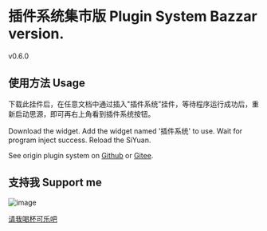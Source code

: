 # 插件系统集市版 Plugin System Bazzar version.

v0.6.0

## 使用方法 Usage

下载此挂件后，在任意文档中通过插入"插件系统”挂件，等待程序运行成功后，重新启动思源，即可再右上角看到插件系统按钮。

Download the widget. Add the widget named '插件系统' to use. Wait for program inject success. Reload the SiYuan.

See origin plugin system on [Github](https://github.com/zuoez02/siyuan-plugin-system) or [Gitee](https://gitee.com/zuoez02/siyuan-plugin-system).

## 支持我 Support me

![image](https://user-images.githubusercontent.com/4801955/230420945-02452a12-8922-4cf0-9555-8822b204f853.png)

[请我喝杯可乐吧](https://afdian.net/a/zuoez02)
